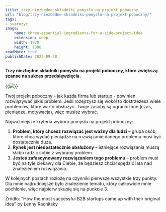 ```yaml
---
title: trzy niezbędne składniki pomysłu na projekt poboczny
url: "blog/trzy-niezbedne-skladniki-pomyslu-na-projekt-poboczny/"
tags:
- svarozyc
image: 
    name: three-essential-ingredients-for-a-side-project-idea
    extension: webp
    width: 1920
    height: 1080
readMore: true
publishDate: 2023-09-28
---
```

**Trzy niezbędne składniki pomysłu na projekt poboczny, które zwiększą szanse na sukces przedsięwzięcia.**
<!--more-->
{{<image src="three-essential-ingredients-for-a-side-project-idea.webp" caption="trzy niezbędne składniki pomysłu na projekt poboczny" displayCaption="false">}}

Twój projekt poboczny - jak każda firma lub startup - powinien rozwiązywać jakiś problem. Jeśli rozejrzysz się wokół to dostrzeżesz wiele problemów, które warto obsłużyć. Twoje zasoby są ograniczone (czas, pieniądze, motywacja), więc musisz wybrać.

Najważniejsze kryteria wyboru pomysłu na projekt poboczny:
1. **Problem, który chcesz rozwiązać jest ważny dla ludzi** – grupa osób, które chcą wydać pieniądze na rozwiązanie danego problemu musi być dostatecznie duża.
2. **Rynek jest niedostatecznie obsłużony** – istniejące rozwiązania muszą słabo radzić sobie z wybrany problem.
3. **Jesteś zafascynowany rozwiązaniem tego problemu** – problem musi być na tyle ciekawy dla Ciebie, że będziesz chciał spędzić lata nad znalezieniem rozwiązania.

W kolejnych postach rozłożę na czynniki pierwsze wszystkie trzy punkty. Dla mnie najtrudniejsze było znalezienie tematu, który całkowicie mnie pochłonie, więc najpierw skupię się na punkcie 3.

Źródło: "How the most successful B2B startups came up with their original idea" by Lenny Rachitsky